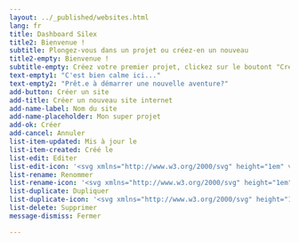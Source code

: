 ```yaml
---
layout: ../_published/websites.html
lang: fr
title: Dashboard Silex
title2: Bienvenue !
subtitle: Plongez-vous dans un projet ou créez-en un nouveau
title2-empty: Bienvenue !
subtitle-empty: Créez votre premier projet, clickez sur le boutont "Créer un site"
text-empty1: "C'est bien calme ici..."
text-empty2: "Prêt.e à démarrer une nouvelle aventure?"
add-button: Créer un site
add-title: Créer un nouveau site internet
add-name-label: Nom du site
add-name-placeholder: Mon super projet
add-ok: Créer
add-cancel: Annuler
list-item-updated: Mis à jour le
list-item-created: Créé le
list-edit: Editer
list-edit-icon: '<svg xmlns="http://www.w3.org/2000/svg" height="1em" viewBox="0 0 448 512"><!--! Font Awesome Free 6.4.2 by @fontawesome - https://fontawesome.com License - https://fontawesome.com/license (Commercial License) Copyright 2023 Fonticons, Inc. --><path fill="#8873fe" d="M368 80h32v32H368V80zM352 32c-17.7 0-32 14.3-32 32H128c0-17.7-14.3-32-32-32H32C14.3 32 0 46.3 0 64v64c0 17.7 14.3 32 32 32V352c-17.7 0-32 14.3-32 32v64c0 17.7 14.3 32 32 32H96c17.7 0 32-14.3 32-32H320c0 17.7 14.3 32 32 32h64c17.7 0 32-14.3 32-32V384c0-17.7-14.3-32-32-32V160c17.7 0 32-14.3 32-32V64c0-17.7-14.3-32-32-32H352zM96 160c17.7 0 32-14.3 32-32H320c0 17.7 14.3 32 32 32V352c-17.7 0-32 14.3-32 32H128c0-17.7-14.3-32-32-32V160zM48 400H80v32H48V400zm320 32V400h32v32H368zM48 112V80H80v32H48z"/></svg>'
list-rename: Renommer
list-rename-icon: '<svg xmlns="http://www.w3.org/2000/svg" height="1em" viewBox="0 0 512 512"><!--! Font Awesome Free 6.4.2 by @fontawesome - https://fontawesome.com License - https://fontawesome.com/license (Commercial License) Copyright 2023 Fonticons, Inc. --><path fill="#8873fe" d="M471.6 21.7c-21.9-21.9-57.3-21.9-79.2 0L362.3 51.7l97.9 97.9 30.1-30.1c21.9-21.9 21.9-57.3 0-79.2L471.6 21.7zm-299.2 220c-6.1 6.1-10.8 13.6-13.5 21.9l-29.6 88.8c-2.9 8.6-.6 18.1 5.8 24.6s15.9 8.7 24.6 5.8l88.8-29.6c8.2-2.7 15.7-7.4 21.9-13.5L437.7 172.3 339.7 74.3 172.4 241.7zM96 64C43 64 0 107 0 160V416c0 53 43 96 96 96H352c53 0 96-43 96-96V320c0-17.7-14.3-32-32-32s-32 14.3-32 32v96c0 17.7-14.3 32-32 32H96c-17.7 0-32-14.3-32-32V160c0-17.7 14.3-32 32-32h96c17.7 0 32-14.3 32-32s-14.3-32-32-32H96z"/></svg>'
list-duplicate: Dupliquer
list-duplicate-icon: '<svg xmlns="http://www.w3.org/2000/svg" height="1em" viewBox="0 0 448 512"><path fill="#8873fe" d="M384 336H192c-8.8 0-16-7.2-16-16V64c0-8.8 7.2-16 16-16l140.1 0L400 115.9V320c0 8.8-7.2 16-16 16zM192 384H384c35.3 0 64-28.7 64-64V115.9c0-12.7-5.1-24.9-14.1-33.9L366.1 14.1c-9-9-21.2-14.1-33.9-14.1H192c-35.3 0-64 28.7-64 64V320c0 35.3 28.7 64 64 64zM64 128c-35.3 0-64 28.7-64 64V448c0 35.3 28.7 64 64 64H256c35.3 0 64-28.7 64-64V416H272v32c0 8.8-7.2 16-16 16H64c-8.8 0-16-7.2-16-16V192c0-8.8 7.2-16 16-16H96V128H64z"/></svg>'
list-delete: Supprimer
message-dismiss: Fermer

---
```

